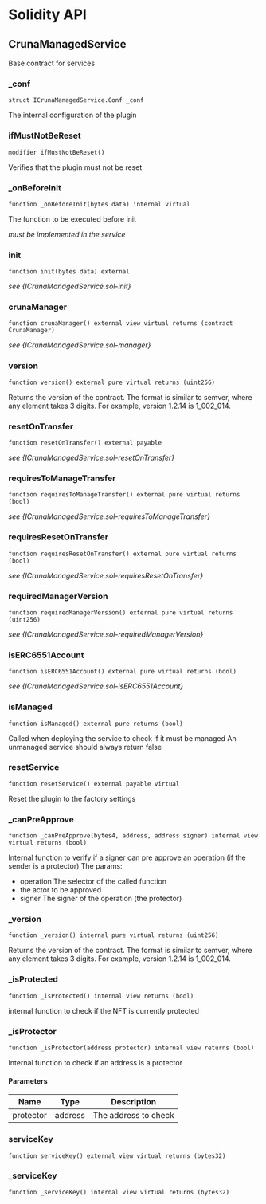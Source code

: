 # Solidity API

## CrunaManagedService

Base contract for services

### _conf

```solidity
struct ICrunaManagedService.Conf _conf
```

The internal configuration of the plugin

### ifMustNotBeReset

```solidity
modifier ifMustNotBeReset()
```

Verifies that the plugin must not be reset

### _onBeforeInit

```solidity
function _onBeforeInit(bytes data) internal virtual
```

The function to be executed before init

_must be implemented in the service_

### init

```solidity
function init(bytes data) external
```

_see {ICrunaManagedService.sol-init}_

### crunaManager

```solidity
function crunaManager() external view virtual returns (contract CrunaManager)
```

_see {ICrunaManagedService.sol-manager}_

### version

```solidity
function version() external pure virtual returns (uint256)
```

Returns the version of the contract.
The format is similar to semver, where any element takes 3 digits.
For example, version 1.2.14 is 1_002_014.

### resetOnTransfer

```solidity
function resetOnTransfer() external payable
```

_see {ICrunaManagedService.sol-resetOnTransfer}_

### requiresToManageTransfer

```solidity
function requiresToManageTransfer() external pure virtual returns (bool)
```

_see {ICrunaManagedService.sol-requiresToManageTransfer}_

### requiresResetOnTransfer

```solidity
function requiresResetOnTransfer() external pure virtual returns (bool)
```

_see {ICrunaManagedService.sol-requiresResetOnTransfer}_

### requiredManagerVersion

```solidity
function requiredManagerVersion() external pure virtual returns (uint256)
```

_see {ICrunaManagedService.sol-requiredManagerVersion}_

### isERC6551Account

```solidity
function isERC6551Account() external pure virtual returns (bool)
```

_see {ICrunaManagedService.sol-isERC6551Account}_

### isManaged

```solidity
function isManaged() external pure returns (bool)
```

Called when deploying the service to check if it must be managed
An unmanaged service should always return false

### resetService

```solidity
function resetService() external payable virtual
```

Reset the plugin to the factory settings

### _canPreApprove

```solidity
function _canPreApprove(bytes4, address, address signer) internal view virtual returns (bool)
```

Internal function to verify if a signer can pre approve an operation (if the sender is a protector)
The params:
- operation The selector of the called function
- the actor to be approved
- signer The signer of the operation (the protector)

### _version

```solidity
function _version() internal pure virtual returns (uint256)
```

Returns the version of the contract.
The format is similar to semver, where any element takes 3 digits.
For example, version 1.2.14 is 1_002_014.

### _isProtected

```solidity
function _isProtected() internal view returns (bool)
```

internal function to check if the NFT is currently protected

### _isProtector

```solidity
function _isProtector(address protector) internal view returns (bool)
```

Internal function to check if an address is a protector

#### Parameters

| Name | Type | Description |
| ---- | ---- | ----------- |
| protector | address | The address to check |

### serviceKey

```solidity
function serviceKey() external view virtual returns (bytes32)
```

### _serviceKey

```solidity
function _serviceKey() internal view virtual returns (bytes32)
```

